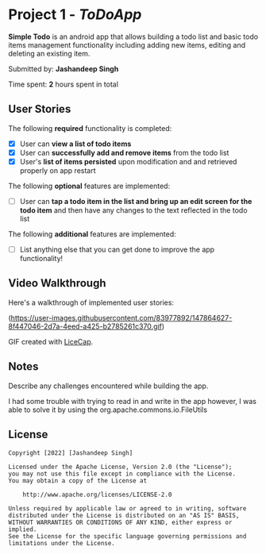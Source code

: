 # Project 1 - *ToDoApp*

**Simple Todo** is an android app that allows building a todo list and basic todo items management functionality including adding new items, editing and deleting an existing item.

Submitted by: **Jashandeep Singh**

Time spent: **2** hours spent in total

## User Stories

The following **required** functionality is completed:

* [X] User can **view a list of todo items**
* [X] User can **successfully add and remove items** from the todo list
* [X] User's **list of items persisted** upon modification and and retrieved properly on app restart

The following **optional** features are implemented:

* [ ] User can **tap a todo item in the list and bring up an edit screen for the todo item** and then have any changes to the text reflected in the todo list

The following **additional** features are implemented:

* [ ] List anything else that you can get done to improve the app functionality!

## Video Walkthrough

Here's a walkthrough of implemented user stories:

(https://user-images.githubusercontent.com/83977892/147864627-8f447046-2d7a-4eed-a425-b2785261c370.gif)

GIF created with [LiceCap](http://www.cockos.com/licecap/).


## Notes

Describe any challenges encountered while building the app.

I had some trouble with trying to read in and write in the app however, I was able to solve it by using the org.apache.commons.io.FileUtils

## License

    Copyright [2022] [Jashandeep Singh]

    Licensed under the Apache License, Version 2.0 (the "License");
    you may not use this file except in compliance with the License.
    You may obtain a copy of the License at

        http://www.apache.org/licenses/LICENSE-2.0

    Unless required by applicable law or agreed to in writing, software
    distributed under the License is distributed on an "AS IS" BASIS,
    WITHOUT WARRANTIES OR CONDITIONS OF ANY KIND, either express or implied.
    See the License for the specific language governing permissions and
    limitations under the License.
